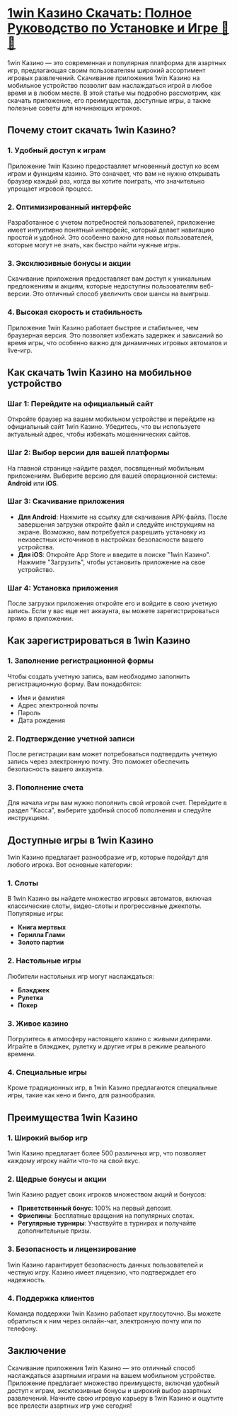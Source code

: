 # [1win Казино Скачать: Полное Руководство по Установке и Игре 🎲📱](https://brandplay.link/9sD8CZLQ)

1win Казино — это современная и популярная платформа для азартных игр, предлагающая своим пользователям широкий ассортимент игровых развлечений. Скачивание приложения 1win Казино на мобильное устройство позволит вам наслаждаться игрой в любое время и в любом месте. В этой статье мы подробно рассмотрим, как скачать приложение, его преимущества, доступные игры, а также полезные советы для начинающих игроков.

## Почему стоит скачать 1win Казино?

### 1. Удобный доступ к играм

Приложение 1win Казино предоставляет мгновенный доступ ко всем играм и функциям казино. Это означает, что вам не нужно открывать браузер каждый раз, когда вы хотите поиграть, что значительно упрощает игровой процесс.

### 2. Оптимизированный интерфейс

Разработанное с учетом потребностей пользователей, приложение имеет интуитивно понятный интерфейс, который делает навигацию простой и удобной. Это особенно важно для новых пользователей, которые могут не знать, как быстро найти нужные игры.

### 3. Эксклюзивные бонусы и акции

Скачивание приложения предоставляет вам доступ к уникальным предложениям и акциям, которые недоступны пользователям веб-версии. Это отличный способ увеличить свои шансы на выигрыш.

### 4. Высокая скорость и стабильность

Приложение 1win Казино работает быстрее и стабильнее, чем браузерная версия. Это позволяет избежать задержек и зависаний во время игры, что особенно важно для динамичных игровых автоматов и live-игр.

## Как скачать 1win Казино на мобильное устройство

### Шаг 1: Перейдите на официальный сайт

Откройте браузер на вашем мобильном устройстве и перейдите на официальный сайт 1win Казино. Убедитесь, что вы используете актуальный адрес, чтобы избежать мошеннических сайтов.

### Шаг 2: Выбор версии для вашей платформы

На главной странице найдите раздел, посвященный мобильным приложениям. Выберите версию для вашей операционной системы: **Android** или **iOS**.

### Шаг 3: Скачивание приложения

* **Для Android**: Нажмите на ссылку для скачивания APK-файла. После завершения загрузки откройте файл и следуйте инструкциям на экране. Возможно, вам потребуется разрешить установку из неизвестных источников в настройках безопасности вашего устройства.
* **Для iOS**: Откройте App Store и введите в поиске "1win Казино". Нажмите "Загрузить", чтобы установить приложение на свое устройство.

### Шаг 4: Установка приложения

После загрузки приложения откройте его и войдите в свою учетную запись. Если у вас еще нет аккаунта, вы можете зарегистрироваться прямо в приложении.

## Как зарегистрироваться в 1win Казино

### 1. Заполнение регистрационной формы

Чтобы создать учетную запись, вам необходимо заполнить регистрационную форму. Вам понадобятся:

* Имя и фамилия
* Адрес электронной почты
* Пароль
* Дата рождения

### 2. Подтверждение учетной записи

После регистрации вам может потребоваться подтвердить учетную запись через электронную почту. Это поможет обеспечить безопасность вашего аккаунта.

### 3. Пополнение счета

Для начала игры вам нужно пополнить свой игровой счет. Перейдите в раздел "Касса", выберите удобный способ пополнения и следуйте инструкциям.

## Доступные игры в 1win Казино

1win Казино предлагает разнообразие игр, которые подойдут для любого игрока. Вот основные категории:

### 1. Слоты

В 1win Казино вы найдете множество игровых автоматов, включая классические слоты, видео-слоты и прогрессивные джекпоты. Популярные игры:

* **Книга мертвых**
* **Горилла Глами**
* **Золото партии**

### 2. Настольные игры

Любители настольных игр могут наслаждаться:

* **Блэкджек**
* **Рулетка**
* **Покер**

### 3. Живое казино

Погрузитесь в атмосферу настоящего казино с живыми дилерами. Играйте в блэкджек, рулетку и другие игры в режиме реального времени.

### 4. Специальные игры

Кроме традиционных игр, в 1win Казино предлагаются специальные игры, такие как кено и бинго, для разнообразия.

## Преимущества 1win Казино

### 1. Широкий выбор игр

1win Казино предлагает более 500 различных игр, что позволяет каждому игроку найти что-то на свой вкус.

### 2. Щедрые бонусы и акции

1win Казино радует своих игроков множеством акций и бонусов:

* **Приветственный бонус**: 100% на первый депозит.
* **Фриспины**: Бесплатные вращения на популярных слотах.
* **Регулярные турниры**: Участвуйте в турнирах и получайте дополнительные призы.

### 3. Безопасность и лицензирование

1win Казино гарантирует безопасность данных пользователей и честную игру. Казино имеет лицензию, что подтверждает его надежность.

### 4. Поддержка клиентов

Команда поддержки 1win Казино работает круглосуточно. Вы можете обратиться к ним через онлайн-чат, электронную почту или по телефону.

## Заключение

Скачивание приложения 1win Казино — это отличный способ наслаждаться азартными играми на вашем мобильном устройстве. Приложение предлагает множество преимуществ, включая удобный доступ к играм, эксклюзивные бонусы и широкий выбор азартных развлечений. Начните свою игровую карьеру в 1win Казино и ощутите все прелести азартных игр уже сегодня!
